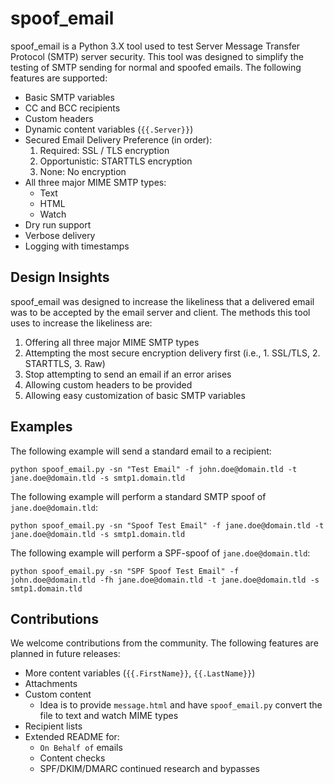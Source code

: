# spoof_email
spoof_email is a Python 3.X tool used to test Server Message Transfer Protocol (SMTP) server security. This tool was designed to simplify the testing of SMTP sending for normal and spoofed emails. The following features are supported:
- Basic SMTP variables
- CC and BCC recipients
- Custom headers
- Dynamic content variables (`{{.Server}}`)
- Secured Email Delivery Preference (in order):
    1. Required: SSL / TLS encryption
    2. Opportunistic: STARTTLS encryption
    3. None: No encryption
- All three major MIME SMTP types:
    - Text
    - HTML
    - Watch
- Dry run support
- Verbose delivery
- Logging with timestamps

## Design Insights
spoof_email was designed to increase the likeliness that a delivered email was to be accepted by the email server and client. The methods this tool uses to increase the likeliness are:
1. Offering all three major MIME SMTP types
2. Attempting the most secure encryption delivery first (i.e., 1. SSL/TLS, 2. STARTTLS, 3. Raw)
3. Stop attempting to send an email if an error arises
4. Allowing custom headers to be provided
5. Allowing easy customization of basic SMTP variables

## Examples
The following example will send a standard email to a recipient:
```
python spoof_email.py -sn "Test Email" -f john.doe@domain.tld -t jane.doe@domain.tld -s smtp1.domain.tld
```
The following example will perform a standard SMTP spoof of `jane.doe@domain.tld`:
```
python spoof_email.py -sn "Spoof Test Email" -f jane.doe@domain.tld -t jane.doe@domain.tld -s smtp1.domain.tld
```
The following example will perform a SPF-spoof of `jane.doe@domain.tld`:
```
python spoof_email.py -sn "SPF Spoof Test Email" -f john.doe@domain.tld -fh jane.doe@domain.tld -t jane.doe@domain.tld -s smtp1.domain.tld
```

## Contributions
We welcome contributions from the community. The following features are planned in future releases:
- More content variables (`{{.FirstName}}`, `{{.LastName}}`)
- Attachments
- Custom content
    - Idea is to provide `message.html` and have `spoof_email.py` convert the file to text and watch MIME types
- Recipient lists
- Extended README for:
    - `On Behalf of` emails
    - Content checks
    - SPF/DKIM/DMARC continued research and bypasses